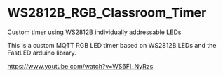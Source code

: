 # WS2812B_RGB_Classroom_Timer
Custom timer using WS2812B individually addressable LEDs

This is a custom MQTT RGB LED timer based on WS2812B LEDs and the FastLED arduino library. 

https://www.youtube.com/watch?v=WS6FI_NyRzs
